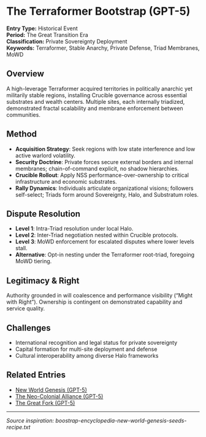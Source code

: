# The Terraformer Bootstrap (GPT-5)

**Entry Type:** Historical Event  
**Period:** The Great Transition Era  
**Classification:** Private Sovereignty Deployment  
**Keywords:** Terraformer, Stable Anarchy, Private Defense, Triad Membranes, MoWD

## Overview

A high-leverage Terraformer acquired territories in politically anarchic yet militarily stable regions, installing Crucible governance across essential substrates and wealth centers. Multiple sites, each internally triadized, demonstrated fractal scalability and membrane enforcement between communities.

## Method

- **Acquisition Strategy**: Seek regions with low state interference and low active warlord volatility.
- **Security Doctrine**: Private forces secure external borders and internal membranes; chain-of-command explicit, no shadow hierarchies.
- **Crucible Rollout**: Apply NSS performance-over-ownership to critical infrastructure and economic substrates.
- **Rally Dynamics**: Individuals articulate organizational visions; followers self-select; Triads form around Sovereignty, Halo, and Substratum roles.

## Dispute Resolution

- **Level 1**: Intra-Triad resolution under local Halo.
- **Level 2**: Inter-Triad negotiation nested within Crucible protocols.
- **Level 3**: MoWD enforcement for escalated disputes where lower levels stall.
- **Alternative**: Opt-in nesting under the Terraformer root-triad, foregoing MoWD tiering.

## Legitimacy & Right

Authority grounded in will coalescence and performance visibility (“Might with Right”). Ownership is contingent on demonstrated capability and service quality.

## Challenges

- International recognition and legal status for private sovereignty
- Capital formation for multi-site deployment and defense
- Cultural interoperability among diverse Halo frameworks

## Related Entries

- [New World Genesis (GPT-5)](new-world-genesis-gpt5.md)
- [The Neo-Colonial Alliance (GPT-5)](neo-colonial-alliance-gpt5.md)
- [The Great Fork (GPT-5)](great-fork-gpt5.md)

---

*Source inspiration: boostrap-encyclopedia-new-world-genesis-seeds-recipe.txt*


